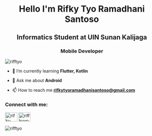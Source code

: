 <h1 align="center">Hello I'm Rifky Tyo Ramadhani Santoso</h1>
<h2 align="center">Informatics Student at UIN Sunan Kalijaga</h2>
<h3 align="center">Mobile Developer</h3>

<p align="left"> <img src="https://komarev.com/ghpvc/?username=rifftyo&label=Profile%20views&color=0e75b6&style=flat" alt="rifftyo" /> </p>

- 🌱 I’m currently learning **Flutter, Kotlin**

- 💬 Ask me about **Android**

- 📫 How to reach me **rifkytyoramadhanisantoso@gmail.com**

<h3 align="left">Connect with me:</h3>
<p align="left">
<a href="https://www.linkedin.com/in/rifky-tyo-ramadhani-santoso-246425250/" target="blank"><img align="center" src="https://raw.githubusercontent.com/rahuldkjain/github-profile-readme-generator/master/src/images/icons/Social/linked-in-alt.svg" alt="rifky tyo ramadhani santoso" height="30" width="40" /></a>
<a href="https://instagram.com/riffkyyo" target="blank"><img align="center" src="https://raw.githubusercontent.com/rahuldkjain/github-profile-readme-generator/master/src/images/icons/Social/instagram.svg" alt="riffkyyo" height="30" width="40" /></a>
</p>

<img align="left" src="https://github-readme-stats.vercel.app/api/top-langs?username=rifftyo&show_icons=true&locale=en&layout=compact&theme=dark" alt="rifftyo" />
